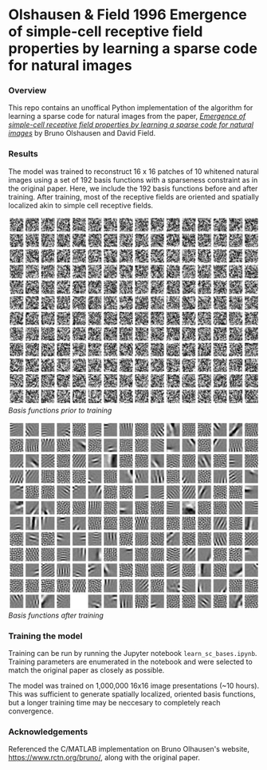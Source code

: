 # Olshausen & Field 1996 Emergence of simple-cell receptive field properties by learning a sparse code for natural images

### Overview
This repo contains an unoffical Python implementation of the algorithm for learning a sparse code for natural images from the paper, [*Emergence of simple-cell receptive field properties by learning a sparse code for natural images*](https://www.nature.com/articles/381607a0) by Bruno Olshausen and David Field. 

### Results
The model was trained to reconstruct 16 x 16 patches of 10 whitened natural images using a set of 192 basis functions with a sparseness constraint as in the original paper. Here, we include the 192 basis functions before and after training. After training, most of the receptive fields are oriented and spatially localized akin to simple cell receptive fields. 

![Basis functions](./input.png)
*Basis functions prior to training*

![Basis functions](./output.png)
*Basis functions after training*

### Training the model 
Training can be run by running the Jupyter notebook `learn_sc_bases.ipynb`. Training parameters are enumerated in the notebook and were selected to match the original paper as closely as possible. 

The model was trained on 1,000,000 16x16 image presentations (~10 hours). This was sufficient to generate spatially localized, oriented basis functions, but a longer training time may be neccesary to completely reach convergence. 

### Acknowledgements
Referenced the C/MATLAB implementation on Bruno Olhausen's website, https://www.rctn.org/bruno/, along with the original paper. 
